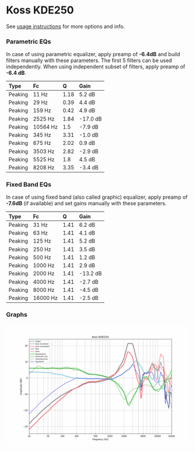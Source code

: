 # Koss KDE250
See [usage instructions](https://github.com/jaakkopasanen/AutoEq#usage) for more options and info.

### Parametric EQs
In case of using parametric equalizer, apply preamp of **-6.4dB** and build filters manually
with these parameters. The first 5 filters can be used independently.
When using independent subset of filters, apply preamp of **-6.4 dB**.

| Type    | Fc       |    Q | Gain     |
|:--------|:---------|:-----|:---------|
| Peaking | 11 Hz    | 1.18 | 5.2 dB   |
| Peaking | 29 Hz    | 0.39 | 4.4 dB   |
| Peaking | 159 Hz   | 0.42 | 4.9 dB   |
| Peaking | 2525 Hz  | 1.84 | -17.0 dB |
| Peaking | 10564 Hz | 1.5  | -7.9 dB  |
| Peaking | 345 Hz   | 3.31 | -1.0 dB  |
| Peaking | 675 Hz   | 2.02 | 0.9 dB   |
| Peaking | 3503 Hz  | 2.82 | -2.9 dB  |
| Peaking | 5525 Hz  | 1.8  | 4.5 dB   |
| Peaking | 8208 Hz  | 3.35 | -3.4 dB  |

### Fixed Band EQs
In case of using fixed band (also called graphic) equalizer, apply preamp of **-7.6dB**
(if available) and set gains manually with these parameters.

| Type    | Fc       |    Q | Gain     |
|:--------|:---------|:-----|:---------|
| Peaking | 31 Hz    | 1.41 | 6.2 dB   |
| Peaking | 63 Hz    | 1.41 | 4.1 dB   |
| Peaking | 125 Hz   | 1.41 | 5.2 dB   |
| Peaking | 250 Hz   | 1.41 | 3.5 dB   |
| Peaking | 500 Hz   | 1.41 | 1.2 dB   |
| Peaking | 1000 Hz  | 1.41 | 2.9 dB   |
| Peaking | 2000 Hz  | 1.41 | -13.2 dB |
| Peaking | 4000 Hz  | 1.41 | -2.7 dB  |
| Peaking | 8000 Hz  | 1.41 | -4.5 dB  |
| Peaking | 16000 Hz | 1.41 | -2.5 dB  |

### Graphs
![](./Koss%20KDE250.png)